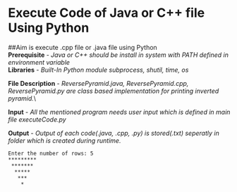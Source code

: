 # Execute Code of Java or C++ file Using Python
##Aim is execute .cpp file or .java file using Python\
__Prerequisite__ - _Java or C++ should be install in system with PATH defined in environment variable_\
__Libraries__ - _Built-In Python module subprocess, shutil, time, os_

__File Description__ - _ReversePyramid.java, ReversePyramid.cpp, ReversePyramid.py are class based implementation for printing inverted pyramid._\

__Input__ - _All the mentioned program needs user input which is defined in main file executeCode.py_

__Output__ - _Output of each code(.java, .cpp, .py) is stored(.txt) seperatly in folder which is created during runtime._
```
Enter the number of rows: 5
*********
 *******
  *****
   ***
    *
 ```

 
